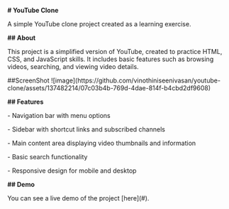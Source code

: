 <p>
<strong># YouTube Clone</strong>
</p>
<p>
A simple YouTube clone project created as a learning exercise.
</p>
<p>
<strong>## About</strong>
</p>
<p>
This project is a simplified version of YouTube, created to practice HTML, CSS,
and JavaScript skills. It includes basic features such as browsing videos,
searching, and viewing video details.
</p>
<p>
##ScreenShot 
![image](https://github.com/vinothiniseenivasan/youtube-clone/assets/137482214/07c03b4b-769d-4dae-814f-b4cbd2df9608)

 
</p>
<p>
</p>
<p>
<strong>## Features</strong>
</p>
<p>
- Navigation bar with menu options
</p>
<p>
- Sidebar with shortcut links and subscribed channels
</p>
<p>
- Main content area displaying video thumbnails and information
</p>
<p>
- Basic search functionality
</p>
<p>
- Responsive design for mobile and desktop
</p>
<p>
<strong>## Demo</strong>
</p>
<p>
You can see a live demo of the project [here](#).
</p>
